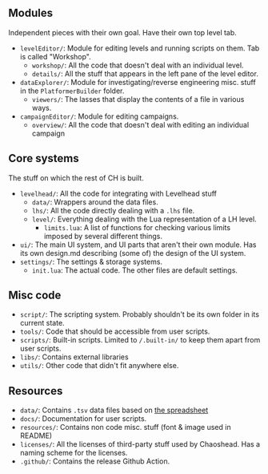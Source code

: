 ## Modules

Independent pieces with their own goal. Have their own top level tab.

- `levelEditor/`: Module for editing levels and running scripts on them. Tab is called "Workshop".
  - `workshop/`: All the code that doesn't deal with an individual level.
  - `details/`: All the stuff that appears in the left pane of the level editor.
- `dataExplorer/`: Module for investigating/reverse engineering misc. stuff in the `PlatformerBuilder` folder.
  - `viewers/`: The lasses that display the contents of a file in various ways.
- `campaignEditor/`: Module for editing campaigns.
  - `overview/`: All the code that doesn't deal with editing an individual campaign

## Core systems

The stuff on which the rest of CH is built.

- `levelhead/`: All the code for integrating with Levelhead stuff
  - `data/`: Wrappers around the data files.
  - `lhs/`: All the code directly dealing with a `.lhs` file.
  - `level/`: Everything dealing with the Lua representation of a LH level.
    - `limits.lua`: A list of functions for checking various limits imposed by several different things.
- `ui/`: The main UI system, and UI parts that aren't their own module. Has its own design.md describing (some of) the design of the UI system.
- `settings/`: The settings & storage systems.
  - `init.lua`: The actual code. The other files are default settings.

## Misc code

- `script/`: The scripting system. Probably shouldn't be its own folder in its current state.
- `tools/`: Code that should be accessible from user scripts.
- `scripts/`: Built-in scripts. Limited to `/.built-in/` to keep them apart from user scripts.
- `libs/`: Contains external libraries
- `utils/`: Other code that didn't fit anywhere else.

## Resources

- `data/`: Contains `.tsv` data files based on [the spreadsheet](https://docs.google.com/spreadsheets/d/1bzASSn2FgjqUldPzX8DS66Lv-r2lk3V12jZjl51uaTk/)
- `docs/`: Documentation for user scripts.
- `resources/`: Contains non code misc. stuff (font & image used in README)
- `licenses/`: All the licenses of third-party stuff used by Chaoshead. Has a naming scheme for the licenses.
- `.github/`: Contains the release Github Action.
